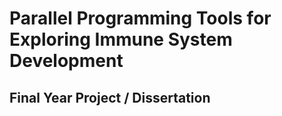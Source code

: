 # Parallel Programming Tools for Exploring Immune System Development
## Final Year Project / Dissertation
